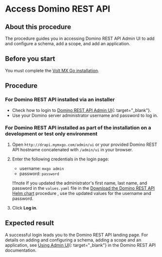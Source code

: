 # Access Domino REST API

## About this procedure

The procedure guides you in accessing Domino REST API Admin UI to add and configure a schema, add a scope, and add an application.

## Before you start

You must complete the [Volt MX Go installation](../tutorials/installation.md).

## Procedure

### For Domino REST API installed via an installer

- Check how to login to [Domino REST API Admin UI](https://opensource.hcltechsw.com/Domino-rest-api/tutorial/adminui.html#login){: target="_blank"}.
- Use your Domino server administrator username and password to log in.

### For Domino REST API installed as part of the installation on a development or test only environment

1. Open `http://drapi.mymxgo.com/admin/ui` or your provided Domino REST API hostname concatenated with `/admin/ui` in your browser. 
2. Enter the following credentials in the login page: 

    - username: `mxgo admin`
    - password: `password` 

    !!!note
        If you updated the administrator's first name, last name, and password in the `values.yaml` file in the [Download the Domino REST API Helm chart](http://localhost:8000/HCL-TECH-SOFTWARE/voltmxgo-documentation/tutorials/downloadhelmchart.html#1-download-the-domino-rest-api-helm-chart) procedure <!--as part of the containerized deployment-->, use the updated values for the username and password.

3. Click **Log in**.

## Expected result  

A successful login leads you to the Domino REST API landing page. For details on adding and configuring a schema, adding a scope and an application, see [Using Admin UI](https://opensource.hcltechsw.com/Domino-rest-api/references/usingdominorestapi/administrationui.html){: target="_blank"} in the Domino REST API documentation. 
